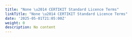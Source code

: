 ```yaml
---
title: "None \u2014 CERTIKIT Standard Licence Terms"
linkTitle: "None \u2014 CERTIKIT Standard Licence Terms"
date: '2025-05-01T21:05:00Z'
weight: 0
description: No content
---
```



